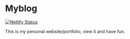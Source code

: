 # Myblog
[![Netlify Status](https://api.netlify.com/api/v1/badges/04509c49-a4d8-45c1-9e35-846db7aedc24/deploy-status)](https://app.netlify.com/sites/anushkumar629/deploys)

This is my personal website/portfolio, view it and have fun.
